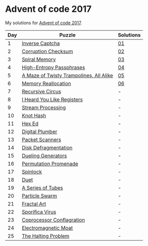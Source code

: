# Advent of code 2017
My solutions for [Advent of code 2017](https://adventofcode.com/2017).

| Day | Puzzle                                                                         | Solutions  |
|-----|--------------------------------------------------------------------------------|------------|
| 1   | [Inverse Captcha](https://adventofcode.com/2017/day/1)                         | [01](./01) |
| 2   | [Corruption Checksum](https://adventofcode.com/2017/day/2)                     | [02](./02) |
| 3   | [Spiral Memory](https://adventofcode.com/2017/day/3)                           | [03](./03) |
| 4   | [High-Entropy Passphrases](https://adventofcode.com/2017/day/4)                | [04](./04) |
| 5   | [A Maze of Twisty Trampolines, All Alike](https://adventofcode.com/2017/day/5) | [05](./05) |
| 6   | [Memory Reallocation](https://adventofcode.com/2017/day/6)                     | [06](./06) |
| 7   | [Recursive Circus](https://adventofcode.com/2017/day/7)                        | -          |
| 8   | [I Heard You Like Registers](https://adventofcode.com/2017/day/8)              | -          |
| 9   | [Stream Processing](https://adventofcode.com/2017/day/9)                       | -          |
| 10  | [Knot Hash](https://adventofcode.com/2017/day/10)                              | -          |
| 11  | [Hex Ed](https://adventofcode.com/2017/day/11)                                 | -          |
| 12  | [Digital Plumber](https://adventofcode.com/2017/day/12)                        | -          |
| 13  | [Packet Scanners](https://adventofcode.com/2017/day/13)                        | -          |
| 14  | [Disk Defragmentation](https://adventofcode.com/2017/day/14)                   | -          |
| 15  | [Dueling Generators](https://adventofcode.com/2017/day/15)                     | -          |
| 16  | [Permutation Promenade](https://adventofcode.com/2017/day/16)                  | -          |
| 17  | [Spinlock](https://adventofcode.com/2017/day/17)                               | -          |
| 18  | [Duet](https://adventofcode.com/2017/day/18)                                   | -          |
| 19  | [A Series of Tubes](https://adventofcode.com/2017/day/19)                      | -          |
| 20  | [Particle Swarm](https://adventofcode.com/2017/day/20)                         | -          |
| 21  | [Fractal Art](https://adventofcode.com/2017/day/21)                            | -          |
| 22  | [Sporifica Virus](https://adventofcode.com/2017/day/22)                        | -          |
| 23  | [Coprocessor Conflagration](https://adventofcode.com/2017/day/23)              | -          |
| 24  | [Electromagnetic Moat](https://adventofcode.com/2017/day/24)                   | -          |
| 25  | [The Halting Problem](https://adventofcode.com/2017/day/25)                    | -          |